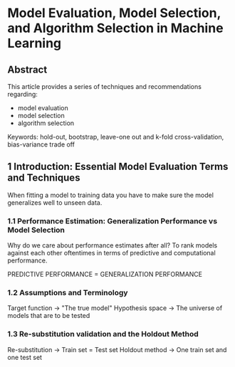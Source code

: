 # Model Evaluation, Model Selection, and Algorithm Selection in Machine Learning

## Abstract

This article provides a series of techniques and recommendations regarding:

* model evaluation
* model selection
* algorithm selection

Keywords: hold-out, bootstrap, leave-one out and k-fold cross-validation, bias-variance trade off

## 1 Introduction: Essential Model Evaluation Terms and Techniques

When fitting a model to training data you have to make sure the model generalizes well to unseen data.

### 1.1 Performance Estimation: Generalization Performance vs Model Selection

Why do we care about performance estimates after all? To rank models against each other oftentimes in terms of predictive and computational performance.

PREDICTIVE PERFORMANCE = GENERALIZATION PERFORMANCE

### 1.2 Assumptions and Terminology

Target function -> "The true model"
Hypothesis space -> The universe of models that are to be tested

### 1.3 Re-substitution validation and the Holdout Method

Re-substitution -> Train set = Test set
Holdout method -> One train set and one test set







